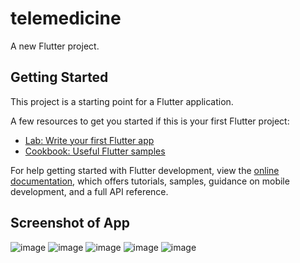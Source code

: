 # telemedicine

A new Flutter project.

## Getting Started

This project is a starting point for a Flutter application.

A few resources to get you started if this is your first Flutter project:

- [Lab: Write your first Flutter app](https://docs.flutter.dev/get-started/codelab)
- [Cookbook: Useful Flutter samples](https://docs.flutter.dev/cookbook)

For help getting started with Flutter development, view the
[online documentation](https://docs.flutter.dev/), which offers tutorials,
samples, guidance on mobile development, and a full API reference.
## Screenshot of App
![image](https://github.com/Farhad314/telemedicine/assets/62566017/7f3aef6e-e84c-437d-8319-a4ccc38237c6)
![image](https://github.com/Farhad314/telemedicine/assets/62566017/1fbac47e-1ec1-41f7-9f08-41e67b60611e)
![image](https://github.com/Farhad314/telemedicine/assets/62566017/49415a48-8884-48f5-a672-2df4173c0750)
![image](https://github.com/Farhad314/telemedicine/assets/62566017/90cbdc49-ba77-40ac-8bab-8fb3b15538a8)
![image](https://github.com/Farhad314/telemedicine/assets/62566017/02e24eee-58b6-44e3-97b7-4990f00c30af)

